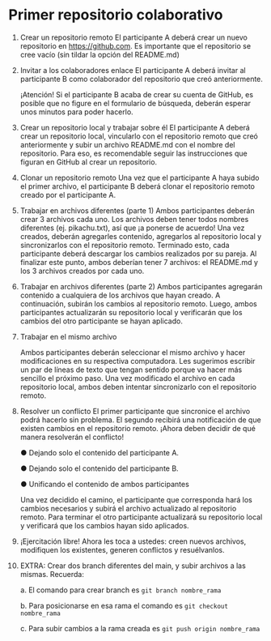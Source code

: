 # Primer repositorio colaborativo

1. Crear un repositorio remoto
El participante A deberá crear un nuevo repositorio en https://github.com. Es
importante que el repositorio se cree vacío (sin tildar la opción del README.md)

2. Invitar a los colaboradores enlace
El participante A deberá invitar al participante B como colaborador del repositorio
que creó anteriormente.

    ¡Atención! Si el participante B acaba de crear su cuenta de GitHub, es posible que no
    figure en el formulario de búsqueda, deberán esperar unos minutos para poder
    hacerlo.

3. Crear un repositorio local y trabajar sobre él
El participante A deberá crear un repositorio local, vincularlo con el
repositorio remoto que creó anteriormente y subir un archivo README.md
con el nombre del repositorio.
Para eso, es recomendable seguir las instrucciones que figuran en GitHub al crear
un repositorio.

4. Clonar un repositorio remoto
Una vez que el participante A haya subido el primer archivo, el participante B
deberá clonar el repositorio remoto creado por el participante A.

5. Trabajar en archivos diferentes (parte 1)
Ambos participantes deberán crear 3 archivos cada uno. Los archivos deben tener
todos nombres diferentes (ej. pikachu.txt), así que ¡a ponerse de acuerdo! Una
vez creados, deberán agregarles contenido, agregarlos al repositorio local y
sincronizarlos con el repositorio remoto. Terminado esto, cada participante
deberá descargar los cambios realizados por su pareja.
Al finalizar este punto, ambos deberían tener 7 archivos: el README.md y los 3
archivos creados por cada uno.

6. Trabajar en archivos diferentes (parte 2)
Ambos participantes agregarán contenido a cualquiera de los archivos que
hayan creado. A continuación, subirán los cambios al repositorio remoto.
Luego, ambos participantes actualizarán su repositorio local y verificarán que
los cambios del otro participante se hayan aplicado.

7. Trabajar en el mismo archivo

    Ambos participantes deberán seleccionar el mismo archivo y hacer modificaciones
    en su respectiva computadora. Les sugerimos escribir un par de líneas de texto que
    tengan sentido porque va hacer más sencillo el próximo paso.
    Una vez modificado el archivo en cada repositorio local, ambos deben
    intentar sincronizarlo con el repositorio remoto.

8. Resolver un conflicto
El primer participante que sincronice el archivo podrá hacerlo sin problema. El
segundo recibirá una notificación de que existen cambios en el repositorio remoto.
¡Ahora deben decidir de qué manera resolverán el conflicto!

    ● Dejando solo el contenido del participante A.

    ● Dejando solo el contenido del participante B.

    ● Unificando el contenido de ambos participantes

    Una vez decidido el camino, el participante que corresponda hará los cambios
    necesarios y subirá el archivo actualizado al repositorio remoto. Para terminar
    el otro participante actualizará su repositorio local y verificará que los cambios
    hayan sido aplicados.

9. ¡Ejercitación libre!
Ahora les toca a ustedes: creen nuevos archivos, modifiquen los existentes,
generen conflictos y resuélvanlos.

10. EXTRA: Crear dos branch diferentes del main, y subir archivos a las
mismas. Recuerda:

    a. El comando para crear branch es `git branch nombre_rama`

    b. Para posicionarse en esa rama el comando es `git checkout nombre_rama`

    c. Para subir cambios a la rama creada es `git push origin nombre_rama`